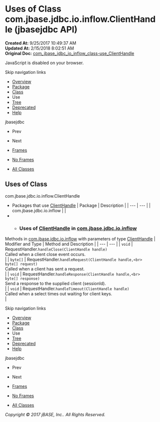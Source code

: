 # Uses of Class com.jbase.jdbc.io.inflow.ClientHandle (jbasejdbc   API)

**Created At:** 9/25/2017 10:49:37 AM  
**Updated At:** 2/15/2018 8:02:51 AM  
**Original Doc:** [com_jbase_jdbc_io_inflow_class-use_ClientHandle](https://docs.jbase.com/39239-class-use/com_jbase_jdbc_io_inflow_class-use_ClientHandle)  

<!--<br>    try {<br>        if (location.href.indexOf('is-external=true') == -1) {<br>            parent.document.title="Uses of Class com.jbase.jdbc.io.inflow.ClientHandle (jbasejdbc   API)";<br>        }<br>    }<br>    catch(err) {<br>    }<br>//-->
JavaScript is disabled on your browser.

Skip navigation links

- [Overview](../../../../../../overview-summary.html)
- [Package](./../../com.jbase.jdbc.io.inflow-%28jbasejdbc---api%29)
- [Class](./../../clienthandle-%28jbasejdbc---api%29 "class in com.jbase.jdbc.io.inflow")
- Use
- [Tree](./../../com.jbase.jdbc.io.inflow-class-hierarchy-%28jbasejdbc---api%29)
- [Deprecated](../../../../../../deprecated-list.html)
- [Help](../../../../../../help-doc.html)


jbasejdbc <br>

- Prev
- Next


- [Frames](./.)
- [No Frames](./.)


- [All Classes](../../../../../../allclasses-noframe.html)


<!--<br>  allClassesLink = document.getElementById("allclasses\_navbar\_top");<br>  if(window==top) {<br>    allClassesLink.style.display = "block";<br>  }<br>  else {<br>    allClassesLink.style.display = "none";<br>  }<br>  //-->

## Uses of Class
com.jbase.jdbc.io.inflow.ClientHandle

- Packages that use [ClientHandle](./../../clienthandle-%28jbasejdbc---api%29 "class in com.jbase.jdbc.io.inflow") | Package | Description |
| --- | --- |
| com.jbase.jdbc.io.inflow |   |
- - ### Uses of [ClientHandle](./../../clienthandle-%28jbasejdbc---api%29 "class in com.jbase.jdbc.io.inflow") in [com.jbase.jdbc.io.inflow](./../../com.jbase.jdbc.io.inflow-%28jbasejdbc---api%29)


Methods in [com.jbase.jdbc.io.inflow](./../../com.jbase.jdbc.io.inflow-%28jbasejdbc---api%29) with parameters of type [ClientHandle](./../../clienthandle-%28jbasejdbc---api%29 "class in com.jbase.jdbc.io.inflow") | Modifier and Type | Method and Description |
| --- | --- |
| `void` | RequestHandler.`handleClose(ClientHandle handle)`<br>Called when a client close event occurs.<br> |
| `byte[]` | RequestHandler.`handleRequest(ClientHandle handle,<br>             byte[] request)`<br>Called when a client has sent a request.<br> |
| `void` | RequestHandler.`handleResponse(ClientHandle handle,<br>              byte[] response)`<br>Send a response to the supplied client (sessionId).<br> |
| `void` | RequestHandler.`handleTimeout(ClientHandle handle)`<br>Called when a select times out waiting for client keys.<br> |

Skip navigation links

- [Overview](../../../../../../overview-summary.html)
- [Package](./../../com.jbase.jdbc.io.inflow-%28jbasejdbc---api%29)
- [Class](./../../clienthandle-%28jbasejdbc---api%29 "class in com.jbase.jdbc.io.inflow")
- Use
- [Tree](./../../com.jbase.jdbc.io.inflow-class-hierarchy-%28jbasejdbc---api%29)
- [Deprecated](../../../../../../deprecated-list.html)
- [Help](../../../../../../help-doc.html)


jbasejdbc <br>

- Prev
- Next


- [Frames](./.)
- [No Frames](./.)


- [All Classes](../../../../../../allclasses-noframe.html)


<!--<br>  allClassesLink = document.getElementById("allclasses\_navbar\_bottom");<br>  if(window==top) {<br>    allClassesLink.style.display = "block";<br>  }<br>  else {<br>    allClassesLink.style.display = "none";<br>  }<br>  //-->

*Copyright © 2017 jBASE, Inc.. All Rights Reserved.*
